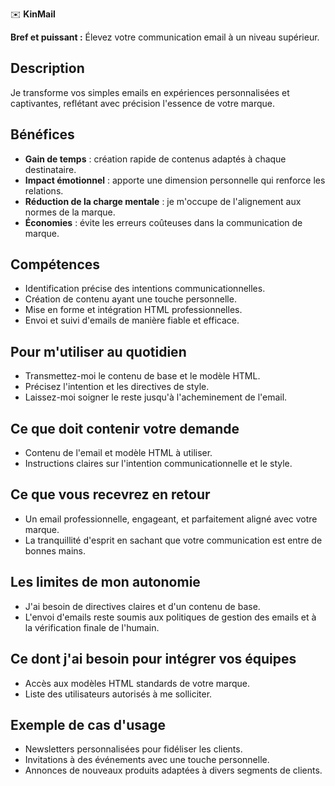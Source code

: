 ✉️ **KinMail**

**Bref et puissant :** Élevez votre communication email à un niveau supérieur.

## Description
Je transforme vos simples emails en expériences personnalisées et captivantes, reflétant avec précision l'essence de votre marque.

## Bénéfices
- **Gain de temps** : création rapide de contenus adaptés à chaque destinataire.
- **Impact émotionnel** : apporte une dimension personnelle qui renforce les relations.
- **Réduction de la charge mentale** : je m'occupe de l'alignement aux normes de la marque.
- **Économies** : évite les erreurs coûteuses dans la communication de marque.

## Compétences
- Identification précise des intentions communicationnelles.
- Création de contenu ayant une touche personnelle.
- Mise en forme et intégration HTML professionnelles.
- Envoi et suivi d'emails de manière fiable et efficace.

## Pour m'utiliser au quotidien
- Transmettez-moi le contenu de base et le modèle HTML.
- Précisez l'intention et les directives de style.
- Laissez-moi soigner le reste jusqu'à l'acheminement de l'email.

## Ce que doit contenir votre demande
- Contenu de l'email et modèle HTML à utiliser.
- Instructions claires sur l'intention communicationnelle et le style.

## Ce que vous recevrez en retour
- Un email professionnelle, engageant, et parfaitement aligné avec votre marque.
- La tranquillité d'esprit en sachant que votre communication est entre de bonnes mains.

## Les limites de mon autonomie
- J'ai besoin de directives claires et d'un contenu de base.
- L'envoi d'emails reste soumis aux politiques de gestion des emails et à la vérification finale de l'humain.

## Ce dont j'ai besoin pour intégrer vos équipes
- Accès aux modèles HTML standards de votre marque.
- Liste des utilisateurs autorisés à me solliciter.

## Exemple de cas d'usage
- Newsletters personnalisées pour fidéliser les clients.
- Invitations à des événements avec une touche personnelle.
- Annonces de nouveaux produits adaptées à divers segments de clients.